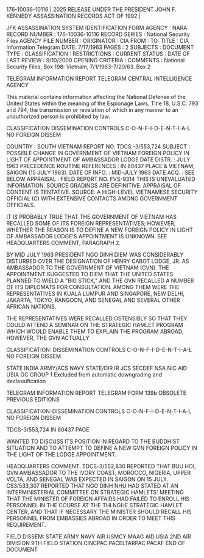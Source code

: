 176-10036-10116 | 2025 RELEASE UNDER THE PRESIDENT JOHN F. KENNEDY ASSASSINATION RECORDS ACT OF 1992 |

JFK ASSASSINATION SYSTEM
IDENTIFICATION FORM
AGENCY : NARA
RECORD NUMBER : 176-10036-10116
RECORD SERIES : National Security Files
AGENCY FILE NUMBER :
ORIGINATOR : CIA
FROM :
TO:
TITLE : CIA Information Telegram
DATE: 7/17/1963
PAGES : 2
SUBJECTS :
DOCUMENT TYPE :
CLASSIFICATION :
RESTRICTIONS :
CURRENT STATUS :
DATE OF LAST REVIEW : 9/10/2000
OPENING CRITERIA :
COMMENTS : National Security Files, Box 198: Vietnam, 7/1/1963-7/20/63. Box 2

TELEGRAM INFORMATION REPORT TELEGRAM
CENTRAL INTELLIGENCE AGENCY

This material contains information affecting the National Defense of the United States within the meaning of the Espionage Laws, Title 18, U.S.C. 793 and 794, the transmission or revelation of which in any manner to an unauthorized person is prohibited by law.

CLASSIFICATION DISSEMINATION CONTROLS
C-O-N-F-I-D-E-N-T-I-A-L
NO FOREIGN DISSEM

COUNTRY : SOUTH VIETNAM
REPORT NO. TDCS -3/553,724
SUBJECT : POSSIBLE CHANGE IN GOVERNMENT OF VIETNAM FOREIGN POLICY IN LIGHT OF APPOINTMENT OF AMBASSADOR LODGE
DATE DISTR. : JULY 1963
PRECEDENCE ROUTINE
REFERENCES : IN 80437
PLACE & VIETNAM, SAIGON (15 JULY 1963).
DATE OF INFO. : MID-JULY 1963
DATE ACQ. : SEE BELOW
APPRAISAL : FIELD REPORT NO. FVS-9314
THIS IS UNEVALUATED INFORMATION. SOURCE GRADINGS ARE DEFINITIVE. APPRAISAL OF CONTENT IS TENTATIVE.
SOURCE: A HIGH-LEVEL VIETNAMESE SECURITY OFFICIAL (C) WITH EXTENSIVE CONTACTS AMONG GOVERNMENT OFFICIALS.

IT IS PROBABLY TRUE THAT THE GOVERNMENT OF VIETNAM HAS RECALLED SOME OF ITS FOREIGN REPRESENTATIVES; HOWEVER, WHETHER THE REASON IS TO DEFINE A NEW FOREIGN POLICY IN LIGHT OF AMBASSADOR LODGE'S APPOINTMENT IS UNKNOWN. SEE HEADQUARTERS COMMENT, PARAGRAPH 2.

BY MID JULY 1963 PRESIDENT NGO DINH DIEM WAS CONSIDERABLY DISTURBED OVER THE DESIGNATION OF HENRY CABOT LODGE, JR. AS AMBASSADOR TO THE GOVERNMENT OF VIETNAM (GVN). THE APPOINTMENT SUGGESTED TO DIEM THAT THE UNITED STATES PLANNED TO WIELD A "BIG STICK," AND THE GVN RECALLED A NUMBER OF ITS DIPLOMATS FOR CONSULTATION. AMONG THEM WERE THE REPRESENTATIVES IN KUALA LUMPUR AND SINGAPORE, NEW DELHI, JAKARTA, TOKYO, RANGOON, AND SENEGAL AND SEVERAL OTHER AFRICAN NATIONS.

THE REPRESENTATIVES WERE RECALLED OSTENSIBLY SO THAT THEY COULD ATTEND A SEMINAR ON THE STRATEGIC HAMLET PROGRAM WHICH WOULD ENABLE THEM TO EXPLAIN THE PROGRAM ABROAD; HOWEVER, THE GVN ACTUALLY

CLASSIFICATION: DISSEMINATION CONTROLS
C-O-N-F-I-D-E-N-T-I-A-L
NO FOREIGN DISSEM

STATE INDIA ARMY/ACS NAVY
STATE/DIR IR JCS SECDEF NSA NIC AID USIA OC
GROUP 1
Excluded from automatic downgrading and declassification

TELEGRAM INFORMATION REPORT TELEGRAM
FORM 139b OBSOLETE PREVIOUS EDITIONS

CLASSIFICATION-DISSEMINATION CONTROLS
C-O-N-F-I-D-E-N-T-I-A-L
NO FOREIGN DISSEM

TDCS-3/553,724
IN 80437
PAGE

WANTED TO DISCUSS ITS POSITION IN REGARD TO THE BUDDHIST SITUATION AND TO ATTEMPT TO DEFINE A NEW GVN FOREIGN POLICY IN THE LIGHT OF THE LODGE APPOINTMENT.

HEADQUARTERS COMMENT. TDCS-3/552,830 REPORTED THAT BUU HOI, GVN AMBASSADOR TO THE IVORY COAST, MOROCCO, NIGERIA, UPPER VOLTA, AND SENEGAL WAS EXPECTED IN SAIGON ON 15 JULY. CS3/533,307 REPORTED THAT NGO DINH NHU HAD STATED AT AN INTERMINISTERIAL COMMITTEE ON STRATEGIC HAMLETS' MEETING THAT THE MINISTER OF FOREIGN AFFAIRS HAD FAILED TO ENROLL HIS PERSONNEL IN THE COURSE AT THE THI NGHE STRATEGIC HAMLET CENTER, AND THAT IF NECESSARY THE MINISTER SHOULD RECALL HIS PERSONNEL FROM EMBASSIES ABROAD IN ORDER TO MEET THIS REQUIREMENT.

FIELD DISSEM: STATE ARMY NAVY AIR USMCY MAAG AID USIA
2ND AIR DIVISION 9TH FIELD STATION CINCPAC PACELTARPAC PACAF
END OF DOCUMENT
